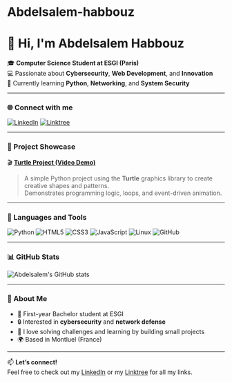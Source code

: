 # Abdelsalem-habbouz
# 👋 Hi, I'm Abdelsalem Habbouz

🎓 **Computer Science Student at ESGI (Paris)**  
💻 Passionate about **Cybersecurity**, **Web Development**, and **Innovation**  
🚀 Currently learning **Python**, **Networking**, and **System Security**

---

### 🌐 Connect with me
[![LinkedIn](https://img.shields.io/badge/LinkedIn-Abdelsalem%20Habbouz-blue?style=flat-square&logo=linkedin)](https://www.linkedin.com/in/abdelsalem-habbouz-441716225)
[![Linktree](https://img.shields.io/badge/Linktree-Abdelsalem%20Habbouz-green?style=flat-square&logo=linktree)](https://linktr.ee/abdelsalem.habbouz)

---

### 🎥 Project Showcase
🎬 [**Turtle Project (Video Demo)**](https://drive.google.com/file/d/1ZoSE0NnhFBtRnE2g2NT-PSToKnTgN5h9/view)  
> A simple Python project using the **Turtle** graphics library to create creative shapes and patterns.  
> Demonstrates programming logic, loops, and event-driven animation.

---

### 🧰 Languages and Tools
![Python](https://img.shields.io/badge/-Python-3776AB?logo=python&logoColor=white)
![HTML5](https://img.shields.io/badge/-HTML5-E34F26?logo=html5&logoColor=white)
![CSS3](https://img.shields.io/badge/-CSS3-1572B6?logo=css3&logoColor=white)
![JavaScript](https://img.shields.io/badge/-JavaScript-F7DF1E?logo=javascript&logoColor=black)
![Linux](https://img.shields.io/badge/-Linux-FCC624?logo=linux&logoColor=black)
![GitHub](https://img.shields.io/badge/-GitHub-181717?logo=github&logoColor=white)

---

### 📊 GitHub Stats
![Abdelsalem's GitHub stats](https://github-readme-stats.vercel.app/api?username=Abdelsalem-habbouz&show_icons=true&theme=tokyonight)

---

### 🧠 About Me
- 🏫 First-year Bachelor student at ESGI  
- 🔒 Interested in **cybersecurity** and **network defense**  
- 🧩 I love solving challenges and learning by building small projects  
- 🌍 Based in Montluel (France)

---

📫 **Let’s connect!**  
Feel free to check out my [LinkedIn](https://www.linkedin.com/in/abdelsalem-habbouz-441716225) or my [Linktree](https://linktr.ee/abdelsalem.habbouz) for all my links.

